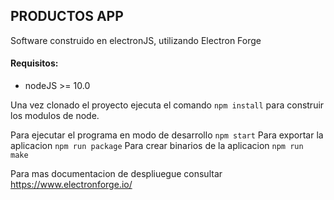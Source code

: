 ## PRODUCTOS APP

Software construido en electronJS, utilizando Electron Forge

#### Requisitos:
- nodeJS >= 10.0

Una vez clonado el proyecto ejecuta el comando `npm install` para construir los
modulos de node.

Para ejecutar el programa en modo de desarrollo `npm start`
Para exportar la aplicacion `npm run package`
Para crear binarios de la aplicacion `npm run make`


Para mas documentacion de despliuegue consultar https://www.electronforge.io/
